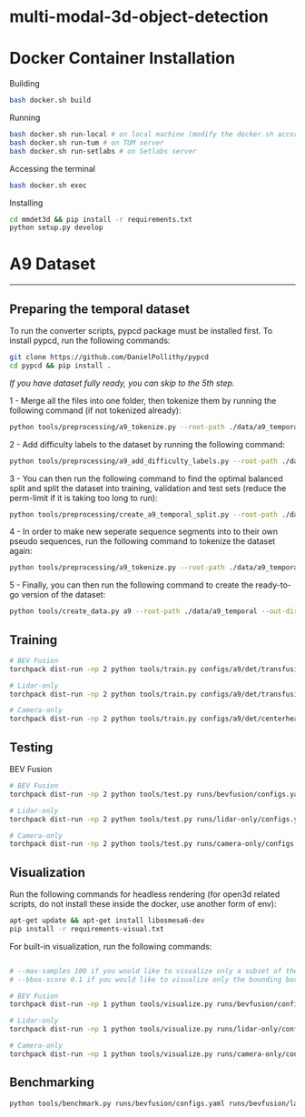 # multi-modal-3d-object-detection

# Docker Container Installation

Building

```bash
bash docker.sh build
```

Running

```bash
bash docker.sh run-local # on local machine (modify the docker.sh accordingly)
bash docker.sh run-tum # on TUM server
bash docker.sh run-setlabs # on Setlabs server
```

Accessing the terminal

```bash
bash docker.sh exec
```

Installing

```bash
cd mmdet3d && pip install -r requirements.txt
python setup.py develop
```

# A9 Dataset

---

## Preparing the temporal dataset

To run the converter scripts, pypcd package must be installed first. To install pypcd, run the following commands:

```bash
git clone https://github.com/DanielPollithy/pypcd
cd pypcd && pip install .
```

*If you have dataset fully ready, you can skip to the 5th step.*

1 - Merge all the files into one folder, then tokenize them by running the following command (if not tokenized already):

```bash
python tools/preprocessing/a9_tokenize.py --root-path ./data/a9_temporal_no_split --out-path ./data/a9_temporal_no_split --loglevel INFO
```

2 - Add difficulty labels to the dataset by running the following command:

```bash
python tools/preprocessing/a9_add_difficulty_labels.py --root-path ./data/a9_temporal_no_split --out-path ./data/a9_temporal_no_split --loglevel INFO
```

3 - You can then run the following command to find the optimal balanced split and split the dataset into training, validation and test sets (reduce the perm-limit if it is taking too long to run):

```bash
python tools/preprocessing/create_a9_temporal_split.py --root-path ./data/a9_temporal_no_split --out-path ./data/a9_temporal --seed 316 --segment-size 30 --perm-limit 100000 --loglevel INFO -p 6 --include-all-classes --include-all-sequences  --include-same_classes-in-difficulty --difficulty-th 0.8 --include-same_classes-in-distance --distance-th 0.8 --include-same_classes-in-num-points --num-points-th 0.5 --include-same_classes-in-occlusion --occlusion-th 0.3
```

4 - In order to make new seperate sequence segments into to their own pseudo sequences, run the following command to tokenize the dataset again:

```bash
python tools/preprocessing/a9_tokenize.py --root-path ./data/a9_temporal --out-path ./data/a9_temporal --loglevel INFO
```

5 - Finally, you can then run the following command to create the ready-to-go version of the dataset:

```bash
python tools/create_data.py a9 --root-path ./data/a9_temporal --out-dir ./data/a9_temporal_bevfusion --loglevel INFO
```

## Training

```bash
# BEV Fusion
torchpack dist-run -np 2 python tools/train.py configs/a9/det/transfusion/secfpn/camera+lidar/swint_v0p075/convfuser.yaml --model.encoders.camera.backbone.init_cfg.checkpoint pretrained/swint-nuimages-pretrained.pth --load_from runs/lidar-only/latest.pth

# Lidar-only
torchpack dist-run -np 2 python tools/train.py configs/a9/det/transfusion/secfpn/lidar/voxelnet_0p075.yaml

# Camera-only
torchpack dist-run -np 2 python tools/train.py configs/a9/det/centerhead/lssfpn/camera/256x704/swint/default.yaml --model.encoders.camera.backbone.init_cfg.checkpoint pretrained/swint-nuimages-pretrained.pth

```

## Testing

BEV Fusion

```bash
# BEV Fusion
torchpack dist-run -np 2 python tools/test.py runs/bevfusion/configs.yaml runs/bevfusion/latest.pth --eval bbox --eval-options extensive_report=True

# Lidar-only
torchpack dist-run -np 2 python tools/test.py runs/lidar-only/configs.yaml runs/lidar-only/latest.pth --eval bbox --eval-options extensive_report=True

# Camera-only
torchpack dist-run -np 2 python tools/test.py runs/camera-only/configs.yaml runs/camera-only/latest.pth --eval bbox --eval-options extensive_report=True

```

## Visualization

Run the following commands for headless rendering (for open3d related scripts, do not install these inside the docker, use another form of env):

```bash
apt-get update && apt-get install libosmesa6-dev
pip install -r requirements-visual.txt
```

For built-in visualization, run the following commands:

```bash

# --max-samples 100 if you would like to visualize only a subset of the dataset
# --bbox-score 0.1 if you would like to visualize only the bounding boxes with a score higher than 0.1

# BEV Fusion
torchpack dist-run -np 1 python tools/visualize.py runs/bevfusion/configs.yaml --mode pred --split test --checkpoint runs/bevfusion/latest.pth --out-dir vis-lc --save-bboxes --save-labels

# Lidar-only
torchpack dist-run -np 1 python tools/visualize.py runs/lidar-only/configs.yaml --mode pred --split test --checkpoint runs/lidar-only/latest.pth --out-dir vis-l --save-bboxes --save-labels

# Camera-only
torchpack dist-run -np 1 python tools/visualize.py runs/camera-only/configs.yaml --mode pred --split test --checkpoint runs/camera-only/latest.pth --out-dir vis-c --save-bboxes --save-labels
```

## Benchmarking

```bash
python tools/benchmark.py runs/bevfusion/configs.yaml runs/bevfusion/latest.pth --samples 200
```
